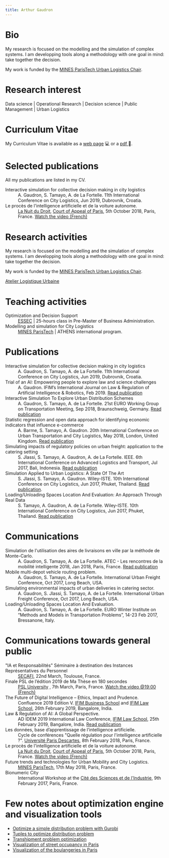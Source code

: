 ```yaml
---
title: Arthur Gaudron
---
```


<!---
# City Logistics Workshop
<a href="https://goo.gl/forms/jSA89ceB7Ey3r1Di2">=> Surveys</a>
<a href="https://cloud.mines-paristech.fr/index.php/s/aUa0t1EsSwVJ5Ss">=> Slides</a>
<a href="https://mybinder.org/v2/gh/arthurgaudron/workshop_city_logistics/master">=> Binder</a>--->

# Bio
My research is focused on the modelling and the simulation of complex systems. I am developping tools along a methodology with one goal in mind: take together the decision. 

My work is funded by the [MINES ParisTech Urban Logistics Chair](http://chairelogistiqueurbaine.fr/).

# Research interest
Data science | Operational Research | Decision science | Public Management | Urban Logistics

# Curriculum Vitae
My Curriculum Vitae is available as a [web page](https://arthurgaudron.github.io/cv/cv.html) :computer: or a [pdf ](https://arthurgaudron.github.io/cv/Arthur_Gaudron_CV.pdf):page_with_curl:.

# Selected publications
All my publications are listed in my CV.

<dl>
<dt>Interactive simulation for collective decision making in city logistics</dt>
<dd>A. Gaudron, S. Tamayo, A. de La Fortelle. 11th International Conference on City Logistics, Jun 2019, Dubrovnik, Croatia. </dd>
  
<dt>Le procès de l'intelligence artificielle et de la voiture autonome.</dt>
<dd> <a href="https://www.lanuitdudroit.fr/">La Nuit du Droit</a>, <a href="https://www.cours-appel.justice.fr/paris">Court of Appeal of Paris</a>, 5th October 2018, Paris, France. <a href="https://www.facebook.com/dalloz.editions/videos/256962881513417/">Watch the video (French)</a></dd> 
</dl>




# Research activities

My research is focused on the modelling and the simulation of complex systems. I am developping tools along a methodology with one goal in mind: take together the decision. 

My work is funded by the [MINES ParisTech Urban Logistics Chair](http://chairelogistiqueurbaine.fr/).

<a href="https://github.com/arthurgaudron/workshop_city_logistics">Atelier Logistique Urbaine</a>

# Teaching activities

<dl>
<dt>Optimization and Decision Support</dt>
<dd> <a href="http://www.essec.edu/fr/">ESSEC</a>  | 25-hours class in Pre-Master of Business Administration.</dd>
<dt>Modelling and simulation for City Logistics</dt>
<dd><a href="http://www.mines-paristech.fr/">MINES ParisTech</a> | ATHENS international program. </dd>
</dl>

# Publications 
<dl>
  
<dt>Interactive simulation for collective decision making in city logistics</dt>
<dd>A. Gaudron, S. Tamayo,  A. de La Fortelle. 11th International Conference on City Logistics, Jun 2019, Dubrovnik, Croatia. </dd>
  
<dt>Trial of an AI: Empowering people to explore law and science challenges</dt>
<dd> A. Gaudron. IFIM’s International Journal on Law & Regulation of Artificial Intelligence & Robotics, Feb 2019. <a href="https://hal.archives-ouvertes.fr/hal-02055595">Read publication</a> </dd>

<dt>Interactive Simulation To Explore Urban Distribution Schemes</dt>
<dd>A. Gaudron, S. Tamayo, A. de La Fortelle. 21st EURO Working Group on Transportation Meeting, Sep 2018, Braunschweig, Germany. <a href="https://doi.org/10.1016/j.trpro.2018.12.168">Read publication</a></dd>

<dt>Statistic regression and open data approach for identifying economic indicators that influence e-commerce</dt>
<dd>A. Barme, S. Tamayo, A. Gaudron.  20th International Conference on Urban Transportation and City Logistics, May 2018, London, United Kingdom. <a href="https://hal.archives-ouvertes.fr/hal-01790991">Read publication</a></dd>

<dt>Simulating impacts of regulatory policies on urban freight: application to the catering setting</dt>
<dd>S. Jlassi, S. Tamayo, A. Gaudron, A. de La Fortelle.  IEEE. 6th International Conference on Advanced Logistics and Transport, Jul 2017, Bali, Indonesia. <a href="https://doi.org/10.1109/ICAdLT.2017.8547005">Read publication</a></dd>

<dt>Simulation Applied to Urban Logistics: A State Of The Art</dt>
<dd>S. Jlassi, S. Tamayo, A. Gaudron.  Wiley-ISTE. 10th International Conference on City Logistics, Jun 2017, Phuket, Thailand. <a href="https://hal.archives-ouvertes.fr/hal-01541556/">Read publication</a>.</dd>

<dt>Loading/Unloading Spaces Location And Evaluation: An Approach Through Real Data</dt>
<dd>S. Tamayo, A. Gaudron, A. de La Fortelle.  Wiley-ISTE. 10th International Conference on City Logistics, Jun 2017, Phuket, Thailand. <a href="https://hal.archives-ouvertes.fr/hal-01541501/">Read publication</a></dd>
</dl>

# Communications
<dl>
<dt>Simulation de l'utilisation des aires de livraisons en ville par la méthode de Monte-Carlo.</dt>
<dd>A. Gaudron, S. Tamayo, A. de La Fortelle. ATEC - Les rencontres de la mobilité intelligente 2018, Jan 2018, Paris, France. <a href="https://hal.archives-ouvertes.fr/hal-01980261">Read publication</a></dd>
<dt>Mobile multi-depot vehicle routing problem.</dt> 
<dd>A. Gaudron, S. Tamayo, A. de La Fortelle. International Urban Freight Conference, Oct 2017, Long Beach, USA.</dd>
<dt>Simulating environmental impacts of urban deliveries in catering sector.</dt> 
<dd>A. Gaudron, S. Jlassi, S. Tamayo, A. de La Fortelle. International Urban Freight Conference, Oct 2017, Long Beach, USA.</dd>
<dt>Loading/Unloading Spaces Location And Evaluation.</dt> 
<dd>A. Gaudron, S. Tamayo, A. de La Fortelle. EURO Winter Institute on “Methods and Models in Transportation Problems”, 14-23 Feb 2017, Bressanone, Italy.</dd>
</dl>


# Communications towards general public
<dl>

<dt>"IA et Responsabilités" Séminaire à destination des Instances Représentatives du Personnel</dt>
<dd><a href="http://www.secafi.com/">SECAFI</a>, 22nd March, Toulouse, France.</dd>
  
<dt>Finale PSL de l’édition 2019 de Ma Thèse en 180 secondes</dt>
<dd><a href="https://www.psl.eu/">PSL University</a> , 7th March, Paris, France. <a href="https://www.facebook.com/PSLuniv/videos/2254125644875904/">Watch the video @19:00 (French)</a></dd>
  
<dt>The Future of Digital Intelligence – Ethics, Impact and Prudence.</dt>
<dd>Confluence 2019 Edition V.   <a href="http://ifimbschool.com/">IFIM Business School</a>   and <a href="http://www.ifimlawcollege.com/">IFIM Law School</a>, 26th February 2019, Bangalore, India.</dd>

<dt>Law & Regulation of AI: A Global Perspective.</dt>
<dd>AD IDEM 2019 International Law Conference,  <a href="http://www.ifimlawcollege.com/">IFIM Law School</a>, 25th February 2019, Bangalore, India. <a href="https://hal.archives-ouvertes.fr/hal-02055595">Read publication</a>
</dd>

<dt>Les données, base d’apprentissage de l’intelligence artificielle.</dt>
<dd>Cycle de conférences "Quelle régulation pour l'intelligence artificielle ?". <a href="https://www.parisdescartes.fr/">Université Paris Descartes</a>, 8th February 2018, Paris, France.</dd>

<dt>Le procès de l'intelligence artificielle et de la voiture autonome.</dt>
<dd> <a href="https://www.lanuitdudroit.fr/">La Nuit du Droit</a>, <a href="https://www.cours-appel.justice.fr/paris">Court of Appeal of Paris</a>, 5th October 2018, Paris, France. <a href="https://www.facebook.com/dalloz.editions/videos/256962881513417/">Watch the video (French)</a></dd> 

<dt>Future trends and technologies for Urban Mobility and City Logistics.</dt>
<dd><a href="http://www.mines-paristech.fr/">MINES ParisTech</a>, 17th May 2018, Paris, France.</dd>

<dt>Bionumeric City</dt>
<dd>International Workshop at the <a href="http://www.cite-sciences.fr/fr/accueil/">Cité des Sciences et de l'Industrie</a>, 9th February 2017, Paris, France.</dd>
</dl>

# Few notes about optimization engine and visualization tools

- [Optimize a simple distribution problem with Gurobi](https://arthurgaudron.github.io/simple_distribution_problem)
- [Tuples to optimize distribution problem](https://arthurgaudron.github.io/simple_distribution_problem_tuple)
- [Transhipment problem optimization](https://arthurgaudron.github.io/transhipment_problem)
- [Visualization of street occupancy in Paris](https://arthurgaudron.github.io/2018-04-13-estimate-road-surface.html)
- [Visualization of the boulangeries in Paris](https://arthurgaudron.github.io/2018-04-01-boulangeries.html)

<!-- <a href=""></a> -->
